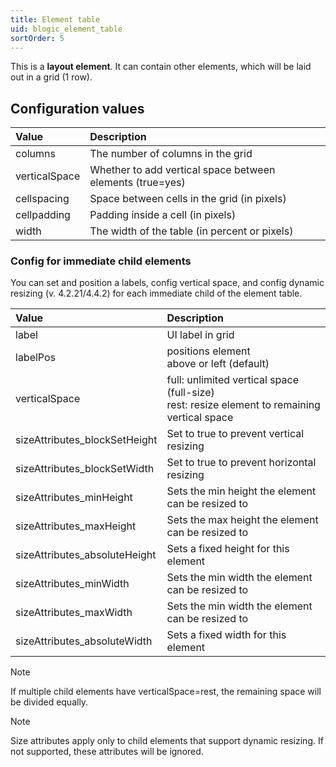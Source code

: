 ```yaml
---
title: Element table
uid: blogic_element_table
sortOrder: 5
---
```


This is a **layout element**. It can contain other elements, which will be laid out in a grid (1 row).

## Configuration values

| Value         | Description                                   |
|:--------------|:----------------------------------------------|
| columns       | The number of columns in the grid             |
| verticalSpace | Whether to add vertical space between elements (true=yes) |
| cellspacing   | Space between cells in the grid (in pixels)   |
| cellpadding   | Padding inside a cell (in pixels)             |
| width         | The width of the table (in percent or pixels) |

### Config for immediate child elements

You can set and position a labels, config vertical space, and config dynamic resizing (v. 4.2.21/4.4.2) for each immediate child of the element table.

| Value                         | Description                                       |
|:------------------------------|:--------------------------------------------------|
| label                         | UI label in grid                                  |
| labelPos                      | positions element<br/>above or left (default)     |
| verticalSpace                 | full: unlimited vertical space (full-size)<br/>rest: resize element to remaining vertical space |
| sizeAttributes_blockSetHeight | Set to true to prevent vertical resizing          |
| sizeAttributes_blockSetWidth  | Set to true to prevent horizontal resizing        |
| sizeAttributes_minHeight      | Sets the min height the element can be resized to |
| sizeAttributes_maxHeight      | Sets the max height the element can be resized to |
| sizeAttributes_absoluteHeight | Sets a fixed height for this element              |
| sizeAttributes_minWidth       | Sets the min width the element can be resized to  |
| sizeAttributes_maxWidth       | Sets the min width the element can be resized to  |
| sizeAttributes_absoluteWidth  | Sets a fixed width for this element               |

> [!NOTE]
> If multiple child elements have verticalSpace=rest, the remaining space will be divided equally.

> [!NOTE]
> Size attributes apply only to child elements that support dynamic resizing. If not supported, these attributes will be ignored.
